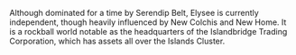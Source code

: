 Although dominated for a time by Serendip Belt, Elysee is currently independent, though heavily influenced by New Colchis and New Home. It is a rockball world notable as the headquarters of the Islandbridge Trading Corporation, which has assets all over the Islands Cluster.